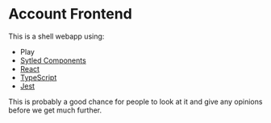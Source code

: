 # Account Frontend

This is a shell webapp using:
- Play
- [Sytled Components](https://emotion.sh)
- [React](https://reactjs.org/)
- [TypeScript](https://typescriptlang.org)
- [Jest](https://facebook.github.io/jest/)

This is probably a good chance for people to look at it and give any opinions before we get much further.